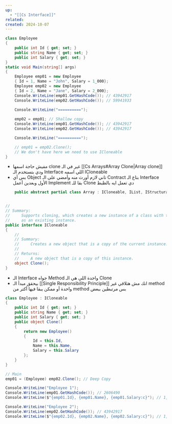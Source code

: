 ```yaml
---
up:
  - "[[Cs Interface]]"
related: 
created: 2024-10-07
---
```

```cs
class Employee
{
    public int Id { get; set; }
    public string Name { get; set; }
    public int Salary { get; set; }
}
static void Main(string[] args)
{
    Employee emp01 = new Employee 
    { Id = 1, Name = "John", Salary = 1_000};
    Employee emp02 = new Employee 
    { Id = 2, Name = "Jane", Salary = 2_000};
    Console.WriteLine(emp01.GetHashCode()); // 43942917
    Console.WriteLine(emp02.GetHashCode()); // 59941933
    
    Console.WriteLine("==========");

    emp02 = emp01; // Shallow copy
    Console.WriteLine(emp01.GetHashCode()); // 43942917
    Console.WriteLine(emp02.GetHashCode()); // 43942917

    Console.WriteLine("==========");

    // emp01 = emp02.Clone(); 
    // We don't have here we need to use ICloneable
}
```

- مفيش حاجة اسمها clone غير في الـ [[Cs Arrays#Array Clone|Array clone]] ودي بتستخدم الـ Interface اللي اسمه ICloneable
- بس أي Object تاني لازم أورث منه وأمضي على الـ Contract بتاع الـ Interface الأول وبعدين أعمل Implement بقا للـ Clone دي تعمل ايه بالظبط

```cs
    public abstract partial class Array : ICloneable, IList, IStructuralComparable, IStructuralEquatable


//
// Summary:
//     Supports cloning, which creates a new instance of a class with the same value
//     as an existing instance.
public interface ICloneable
{
    //
    // Summary:
    //     Creates a new object that is a copy of the current instance.
    //
    // Returns:
    //     A new object that is a copy of this instance.
    object Clone();
}
```
- الـ Interface جواه Method واحدة اللي هي الـ Clone
- بيحقق مبدأ الـ [[Single Responsibility Principle]] انك مش هتلاقي غير method واحدة أو ممكن يبقا فيها أكتر من method بس مرتبطين ببعض

```cs
class Employee : ICloneable
{
    public int Id { get; set; }
    public string Name { get; set; }
    public int Salary { get; set; }
    public object Clone()
    {
        return new Employee()
        {
            Id = this.Id,
            Name = this.Name,
            Salary = this.Salary
        };
    }
}

// Main
emp01 = (Employee) emp02.Clone(); // Deep Copy

Console.WriteLine("Employee 1");
Console.WriteLine(emp01.GetHashCode()); // 2606490
Console.WriteLine($"{emp01.Id}, {emp01.Name}, {emp01.Salary:c}"); // 1, John, $1,000.00

Console.WriteLine("Employee 2");
Console.WriteLine(emp02.GetHashCode()); // 43942917
Console.WriteLine($"{emp02.Id}, {emp02.Name}, {emp02.Salary:c}"); // 1, John, $1,000.00
```